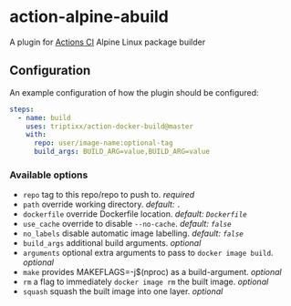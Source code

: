 # action-alpine-abuild
A plugin for [Actions CI](https://github.com/features/actions) Alpine Linux package builder

## Configuration

An example configuration of how the plugin should be configured:
```yaml
steps:
  - name: build
    uses: triptixx/action-docker-build@master
    with:
      repo: user/image-name:optional-tag
      build_args: BUILD_ARG=value,BUILD_ARG=value
```

### Available options
- `repo`          tag to this repo/repo to push to. _required_
- `path`          override working directory. _default: `.`_
- `dockerfile`    override Dockerfile location. _default: `Dockerfile`_
- `use_cache`     override to disable `--no-cache`. _default: `false`_
- `no_labels`     disable automatic image labelling. _default: `false`_
- `build_args`    additional build arguments. _optional_
- `arguments`     optional extra arguments to pass to `docker image build`. _optional_
- `make`          provides MAKEFLAGS=-j$(nproc) as a build-argument. _optional_
- `rm`            a flag to immediately `docker image rm` the built image. _optional_
- `squash`        squash the built image into one layer. _optional_
